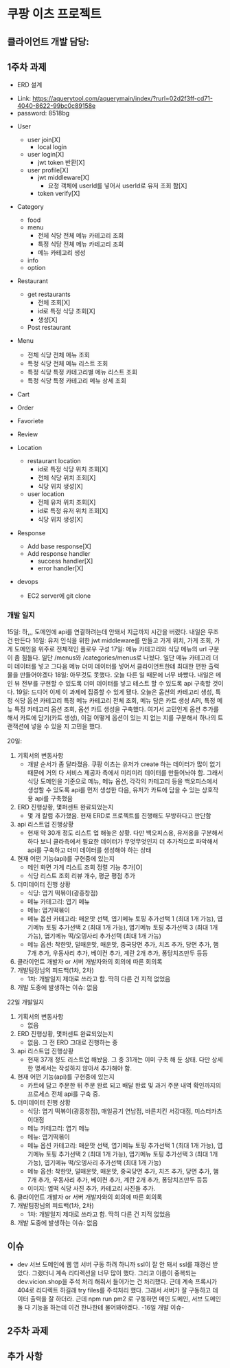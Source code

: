 # 쿠팡 이츠 프로젝트


## 클라이언트 개발 담당: 
## 1주차 과제
* ERD 설계
- Link: https://aquerytool.com/aquerymain/index/?rurl=02d2f3ff-cd71-4040-8622-99bc0c89158e
- password: 8518bg

* User
    - user join[X]
        - local login 
    - user login[X]
        - jwt token 반환[X]
    - user profile[X]
        - jwt middleware[X]
            - 요청 객체에 userId를 넣어서 userId로 유저 조회 함[X]
        - token verify[X]
* Category
    - food
    - menu
        - 전체 식당 전체 메뉴 카테고리 조회
        - 특정 식당 전체 메뉴 카테고리 조회
        - 메뉴 카테고리 생성
    - info
    - option


* Restaurant
    - get restaurants
        - 전체 조회[X]
        - id로 특정 식당 조회[X]
        - 생성[X]
    - Post restaurant
* Menu
    - 전체 식당 전체 메뉴 조회
    - 특정 식당 전체 메뉴 리스트 조회
    - 특정 식당 특정 카테고리별 메뉴 리스트 조회
    - 특정 식당 특정 카테고리 메뉴 상세 조회
* Cart
* Order
* Favoriete
* Review

* Location
    - restaurant location
        - id로 특정 식당 위치 조회[X]
        - 전체 식당 위치 조회[X]
        - 식당 위치 생성[X]
    - user location
        - 전체 유저 위치 조회[X]
        - id로 특정 유저 위치 조회[X]
        - 식당 위치 생성[X]

* Response
    - Add base response[X]
    - Add response handler
        - success handler[X]
        - error handler[X]

* devops
    - EC2 server에 git clone


### 개발 일지
15일: 하,,, 도메인에 api를 연결하려는데 안돼서 지금까지 시간을 버렸다. 내일은 무조건 만든다 
16일: 유저 인식을 위한 jwt middleware를 만들고 가게 위치, 가게 조회, 가게 도메인을 위주로 전체적인 플로우 구성 
17일: 메뉴 카테고리와 식당 메뉴의 url 구분이 좀 힘들다. 일단 /menus와 /categories/menus로 나눴다. 일단 메뉴 카테고리 더미 데이터를 넣고 그다음 메뉴 더미 데이터를 넣어서 클라이언트한테 최대한 편한 출력물을 만들어야겠다
18일: 아무것도 못했다. 오늘 다른 일 때문에 너무 바빴다. 내일은 메인 뷰 전부를 구현할 수 있도록 더미 데이터를 넣고 테스트 할 수 있도록 api 구축할 것이다.
19일: 드디어 이제 이 과제에 집중할 수 있게 됐다. 오늘은 옵션의 카테고리 생성, 특정 식당 옵션 카테고리 특정 메뉴 카테고리 전체 조회, 메뉴 담은 카트 생성 API, 특정 메뉴 특정 카테고리 옵션 조회, 옵션 카트 생성을 구축했다. 여기서 고민인게 옵션 추가를 해서 카트에 담기(카트 생성), 이걸 어떻게 옵션이 있는 지 없는 지를 구분해서 하나의 트랜잭션에 넣을 수 있을 지 고민을 했다. 

20일: 
1. 기획서의 변동사항
    - 개발 순서가 좀 달라졌음. 쿠팡 이츠는 유저가 create 하는 데이터가 많이 없기 때문에 거의 다 서비스 제공자 측에서 미리미리 데이터를 만들어놔야 함. 그래서 식당 도메인을 기준으로 메뉴, 메뉴 옵션, 각각의 카테고리 등을 백오피스에서 생성할 수 있도록 api를 먼저 생성한 다음, 유저가 카트에 담을 수 있는 상호작용 api를 구축했음
2. ERD 진행상황, 몇퍼센트 완료되었는지
    - 몇 개 칼럼 추가했음. 현재 ERD로 프로젝트를 진행해도 무방하다고 판단함
3. api 리스트업 진행상황
    - 현재 약 30개 정도 리스트 업 해놓은 상황. 다만 백오피스용, 유저용을 구분해서 하다 보니 클라측에서 필요한 데이터가 무엇무엇인지 더 추가적으로 파악해서 api를 구축하고 더미 데이터를 생성해야 하는 상태
4. 현재 어떤 기능(api)를 구현중에 있는지
    - 메인 화면 가게 리스트 조회 정렬 기능 추가[O]
    - 식당 리스트 조회 리뷰 개수, 평균 평점 추가
5. 더미데이터 진행 상황
    - 식당: 엽기 떡볶이(광흥창점)
    - 메뉴 카테고리: 엽기 메뉴
    - 메뉴: 엽기떡볶이
    - 메뉴 옵션 카테고리: 매운맛 선택, 엽기메뉴 토핑 추가선택 1 (최대 1개 가능), 엽기메뉴 토핑 추가선택 2 (최대 1개 가능), 엽기메뉴 토핑 추가선택 3 (최대 1개 가능), 엽기메뉴 떡/오뎅사리 추가선택 (최대 1개 가능)
    - 메뉴 옵션: 착한맛, 덜매운맛, 매운맛, 중국당면 추가, 치즈 추가, 당면 추가, 햄 7개 추가, 우동사리 추가, 베이컨 추가, 계란 2개 추가, 퐁당치즈만두 등등 
6. 클라이언트 개발자 or 서버 개발자와의 회의에 따른 회의록
7. 개발팀장님의 피드백(1차, 2차)
    - 1차: 개발일지 제대로 쓰라고 함. 딱히 다른 건 지적 없었음
8. 개발 도중에 발생하는 이슈: 없음

22일 개발일지
1. 기획서의 변동사항
    - 없음
2. ERD 진행상황, 몇퍼센트 완료되었는지
    - 없음. 그 전 ERD 그대로 진행하는 중
3. api 리스트업 진행상황
    - 현재 37개 정도 리스트업 해놨음. 그 중 31개는 이미 구축 해 둔 상태. 다만 상세한 명세서는 작성하지 않아서 추가해야 함.
4. 현재 어떤 기능(api)를 구현중에 있는지
    - 카트에 담고 주문한 뒤 주문 완료 되고 배달 완료 및 과거 주문 내역 확인까지의 프로세스 전체 api를 구축 중.
5. 더미데이터 진행 상황
    - 식당: 엽기 떡볶이(광흥창점), 매일공기 연남점, 바른치킨 서강대점, 미스터카츠 이대점
    - 메뉴 카테고리: 엽기 메뉴
    - 메뉴: 엽기떡볶이
    - 메뉴 옵션 카테고리: 매운맛 선택, 엽기메뉴 토핑 추가선택 1 (최대 1개 가능), 엽기메뉴 토핑 추가선택 2 (최대 1개 가능), 엽기메뉴 토핑 추가선택 3 (최대 1개 가능), 엽기메뉴 떡/오뎅사리 추가선택 (최대 1개 가능)
    - 메뉴 옵션: 착한맛, 덜매운맛, 매운맛, 중국당면 추가, 치즈 추가, 당면 추가, 햄 7개 추가, 우동사리 추가, 베이컨 추가, 계란 2개 추가, 
    퐁당치즈만두 등등 
    - 이미지: 엽떡 식당 사진 추가, 카테고리 사진들 추가.
6. 클라이언트 개발자 or 서버 개발자와의 회의에 따른 회의록
7. 개발팀장님의 피드백(1차, 2차)
    - 1차: 개발일지 제대로 쓰라고 함. 딱히 다른 건 지적 없었음
8. 개발 도중에 발생하는 이슈: 없음

## 이슈
- dev 서브 도메인에 웹 앱 서버 구동 하려 하니까 ssl이 잘 안 돼서 ssl를 재갱신 받았다. 그랬더니 계속 리디렉션을 너무 많이 했다. 그리고 이름이 중복되는 dev.vicion.shop을 주석 처리 해줘서 들어가는 건 처리했다. 근데 계속 프록시가 404로 리디렉트 하길래 try files를 주석처리 했다. 그래서 서버가 잘 구동하고 데이터 출력을 잘 하더라.
근데 npm run pm2 로 구동하면 메인 도메인, 서브 도메인 둘 다 기능을 하는데 이건 한나한테 물어봐야겠다. -16일 개발 이슈-

## 2주차 과제

## 추가 사항